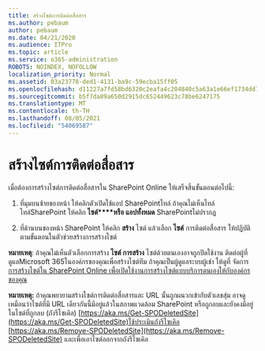 ```yaml
---
title: สร้างไซต์การติดต่อสื่อสาร
ms.author: pebaum
author: pebaum
ms.date: 04/21/2020
ms.audience: ITPro
ms.topic: article
ms.service: o365-administration
ROBOTS: NOINDEX, NOFOLLOW
localization_priority: Normal
ms.assetid: 03a23778-ded1-4131-ba9c-59ecba15ff05
ms.openlocfilehash: d11227a7fd58bd6320c2eafa4c204840c5a63a1e66ef1734dd781a3c1c0d3131
ms.sourcegitcommit: b5f7da89a650d2915dc652449623c78be6247175
ms.translationtype: MT
ms.contentlocale: th-TH
ms.lasthandoff: 08/05/2021
ms.locfileid: "54069587"
---
```

# <a name="create-a-communication-site"></a>สร้างไซต์การติดต่อสื่อสาร

เมื่อต้องการสร้างไซต์การติดต่อสื่อสารใน SharePoint Online ให้เสร็จสิ้นขั้นตอนต่อไปนี้: 
  
1. ที่มุมบนซ้ายของหน้า ให้คลิกตัวเปิดใช้แอป SharePointไทล์ ถ้าคุณไม่เห็นไทล์ไทล์SharePoint ให้คลิก **ไซต์****หรือ แอปทั้งหมด** SharePointไม่ปรากฏ 
    
2. ที่ด้านบนของหน้า SharePoint ให้คลิก **สร้าง** ไซต์ แล้วเลือก **ไซต์** การติดต่อสื่อสาร ให้ปฏิบัติตามขั้นตอนในตัวช่วยสร้างการสร้างไซต์ 
    
 **หมายเหตุ**: ถ้าคุณไม่เห็นตัวเลือกการสร้าง **ไซต์ การสร้าง** ไซต์ด้วยตนเองอาจถูกปิดใช้งาน ติดต่อผู้ที่ดูแลMicrosoft 365ในองค์กรของคุณเพื่อสร้างไซต์ทีม ถ้าคุณเป็นผู้ดูแลระบบผู้เช่า ให้ดูที่ จัดการ[การสร้างไซต์ใน SharePoint Online เพื่อเปิดใช้งานการสร้างไซต์แบบบริการตนเองให้กับองค์กรของคุณ](https://go.microsoft.com/fwlink/?linkid=2018780)
  
 **หมายเหตุ:** ถ้าคุณพยายามสร้างไซต์การติดต่อสื่อสารและ URL นั้นถูกผนวกเข้ากับตัวเลขสุ่ม อาจดูเหมือนว่าไซต์ที่มี URL เดียวกันนี้มีอยู่แล้วในสภาพแวดล้อม SharePoint หรือถูกลบและยังคงมีอยู่ในไซต์ที่ถูกลบ (ถังรีไซเคิล) [https://aka.ms/Get-SPODeletedSite](https://aka.ms/Get-SPODeletedSite)ใช้ประเมินถังรีไซเคิล [https://aka.ms/Remove-SPODeletedSite](https://aka.ms/Remove-SPODeletedSite) และเพื่อเอาไซต์ออกจากถังรีไซเคิล 
  


